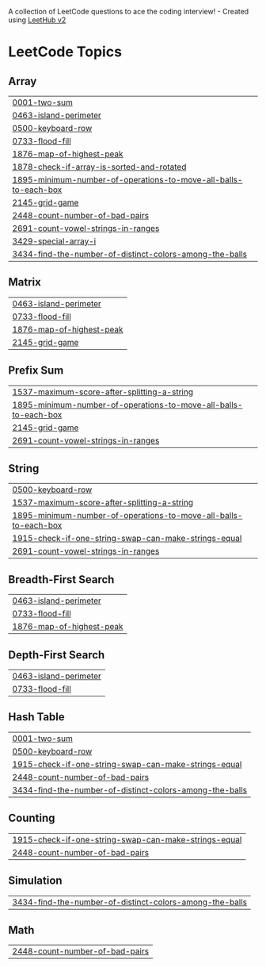 A collection of LeetCode questions to ace the coding interview! - Created using [LeetHub v2](https://github.com/arunbhardwaj/LeetHub-2.0)
<!---LeetCode Topics Start-->
# LeetCode Topics
## Array
|  |
| ------- |
| [0001-two-sum](https://github.com/inamprograms/LeetCode-Problems/tree/master/0001-two-sum) |
| [0463-island-perimeter](https://github.com/inamprograms/LeetCode-Problems/tree/master/0463-island-perimeter) |
| [0500-keyboard-row](https://github.com/inamprograms/LeetCode-Problems/tree/master/0500-keyboard-row) |
| [0733-flood-fill](https://github.com/inamprograms/LeetCode-Problems/tree/master/0733-flood-fill) |
| [1876-map-of-highest-peak](https://github.com/inamprograms/LeetCode-Problems/tree/master/1876-map-of-highest-peak) |
| [1878-check-if-array-is-sorted-and-rotated](https://github.com/inamprograms/LeetCode-Problems/tree/master/1878-check-if-array-is-sorted-and-rotated) |
| [1895-minimum-number-of-operations-to-move-all-balls-to-each-box](https://github.com/inamprograms/LeetCode-Problems/tree/master/1895-minimum-number-of-operations-to-move-all-balls-to-each-box) |
| [2145-grid-game](https://github.com/inamprograms/LeetCode-Problems/tree/master/2145-grid-game) |
| [2448-count-number-of-bad-pairs](https://github.com/inamprograms/LeetCode-Problems/tree/master/2448-count-number-of-bad-pairs) |
| [2691-count-vowel-strings-in-ranges](https://github.com/inamprograms/LeetCode-Problems/tree/master/2691-count-vowel-strings-in-ranges) |
| [3429-special-array-i](https://github.com/inamprograms/LeetCode-Problems/tree/master/3429-special-array-i) |
| [3434-find-the-number-of-distinct-colors-among-the-balls](https://github.com/inamprograms/LeetCode-Problems/tree/master/3434-find-the-number-of-distinct-colors-among-the-balls) |
## Matrix
|  |
| ------- |
| [0463-island-perimeter](https://github.com/inamprograms/LeetCode-Problems/tree/master/0463-island-perimeter) |
| [0733-flood-fill](https://github.com/inamprograms/LeetCode-Problems/tree/master/0733-flood-fill) |
| [1876-map-of-highest-peak](https://github.com/inamprograms/LeetCode-Problems/tree/master/1876-map-of-highest-peak) |
| [2145-grid-game](https://github.com/inamprograms/LeetCode-Problems/tree/master/2145-grid-game) |
## Prefix Sum
|  |
| ------- |
| [1537-maximum-score-after-splitting-a-string](https://github.com/inamprograms/LeetCode-Problems/tree/master/1537-maximum-score-after-splitting-a-string) |
| [1895-minimum-number-of-operations-to-move-all-balls-to-each-box](https://github.com/inamprograms/LeetCode-Problems/tree/master/1895-minimum-number-of-operations-to-move-all-balls-to-each-box) |
| [2145-grid-game](https://github.com/inamprograms/LeetCode-Problems/tree/master/2145-grid-game) |
| [2691-count-vowel-strings-in-ranges](https://github.com/inamprograms/LeetCode-Problems/tree/master/2691-count-vowel-strings-in-ranges) |
## String
|  |
| ------- |
| [0500-keyboard-row](https://github.com/inamprograms/LeetCode-Problems/tree/master/0500-keyboard-row) |
| [1537-maximum-score-after-splitting-a-string](https://github.com/inamprograms/LeetCode-Problems/tree/master/1537-maximum-score-after-splitting-a-string) |
| [1895-minimum-number-of-operations-to-move-all-balls-to-each-box](https://github.com/inamprograms/LeetCode-Problems/tree/master/1895-minimum-number-of-operations-to-move-all-balls-to-each-box) |
| [1915-check-if-one-string-swap-can-make-strings-equal](https://github.com/inamprograms/LeetCode-Problems/tree/master/1915-check-if-one-string-swap-can-make-strings-equal) |
| [2691-count-vowel-strings-in-ranges](https://github.com/inamprograms/LeetCode-Problems/tree/master/2691-count-vowel-strings-in-ranges) |
## Breadth-First Search
|  |
| ------- |
| [0463-island-perimeter](https://github.com/inamprograms/LeetCode-Problems/tree/master/0463-island-perimeter) |
| [0733-flood-fill](https://github.com/inamprograms/LeetCode-Problems/tree/master/0733-flood-fill) |
| [1876-map-of-highest-peak](https://github.com/inamprograms/LeetCode-Problems/tree/master/1876-map-of-highest-peak) |
## Depth-First Search
|  |
| ------- |
| [0463-island-perimeter](https://github.com/inamprograms/LeetCode-Problems/tree/master/0463-island-perimeter) |
| [0733-flood-fill](https://github.com/inamprograms/LeetCode-Problems/tree/master/0733-flood-fill) |
## Hash Table
|  |
| ------- |
| [0001-two-sum](https://github.com/inamprograms/LeetCode-Problems/tree/master/0001-two-sum) |
| [0500-keyboard-row](https://github.com/inamprograms/LeetCode-Problems/tree/master/0500-keyboard-row) |
| [1915-check-if-one-string-swap-can-make-strings-equal](https://github.com/inamprograms/LeetCode-Problems/tree/master/1915-check-if-one-string-swap-can-make-strings-equal) |
| [2448-count-number-of-bad-pairs](https://github.com/inamprograms/LeetCode-Problems/tree/master/2448-count-number-of-bad-pairs) |
| [3434-find-the-number-of-distinct-colors-among-the-balls](https://github.com/inamprograms/LeetCode-Problems/tree/master/3434-find-the-number-of-distinct-colors-among-the-balls) |
## Counting
|  |
| ------- |
| [1915-check-if-one-string-swap-can-make-strings-equal](https://github.com/inamprograms/LeetCode-Problems/tree/master/1915-check-if-one-string-swap-can-make-strings-equal) |
| [2448-count-number-of-bad-pairs](https://github.com/inamprograms/LeetCode-Problems/tree/master/2448-count-number-of-bad-pairs) |
## Simulation
|  |
| ------- |
| [3434-find-the-number-of-distinct-colors-among-the-balls](https://github.com/inamprograms/LeetCode-Problems/tree/master/3434-find-the-number-of-distinct-colors-among-the-balls) |
## Math
|  |
| ------- |
| [2448-count-number-of-bad-pairs](https://github.com/inamprograms/LeetCode-Problems/tree/master/2448-count-number-of-bad-pairs) |
<!---LeetCode Topics End-->